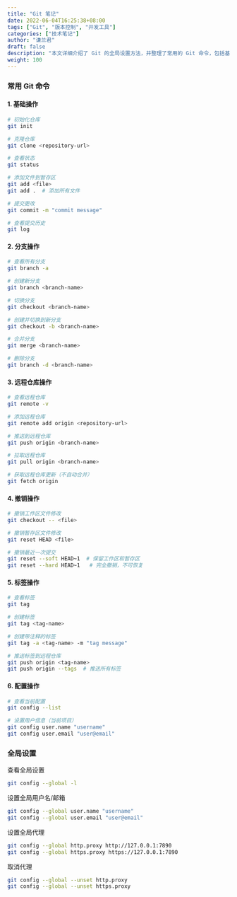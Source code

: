 ```yaml
---
title: "Git 笔记"
date: 2022-06-04T16:25:38+08:00
tags: ["Git", "版本控制", "开发工具"]
categories: ["技术笔记"]
author: "谦兰君"
draft: false
description: "本文详细介绍了 Git 的全局设置方法，并整理了常用的 Git 命令，包括基础操作、分支管理、远程仓库操作等。"
weight: 100
---
```


### 常用 Git 命令

#### 1. 基础操作
```sh
# 初始化仓库
git init

# 克隆仓库
git clone <repository-url>

# 查看状态
git status

# 添加文件到暂存区
git add <file>
git add .  # 添加所有文件

# 提交更改
git commit -m "commit message"

# 查看提交历史
git log
```

#### 2. 分支操作
```sh
# 查看所有分支
git branch -a

# 创建新分支
git branch <branch-name>

# 切换分支
git checkout <branch-name>

# 创建并切换到新分支
git checkout -b <branch-name>

# 合并分支
git merge <branch-name>

# 删除分支
git branch -d <branch-name>
```

#### 3. 远程仓库操作
```sh
# 查看远程仓库
git remote -v

# 添加远程仓库
git remote add origin <repository-url>

# 推送到远程仓库
git push origin <branch-name>

# 拉取远程仓库
git pull origin <branch-name>

# 获取远程仓库更新（不自动合并）
git fetch origin
```

#### 4. 撤销操作
```sh
# 撤销工作区文件修改
git checkout -- <file>

# 撤销暂存区文件修改
git reset HEAD <file>

# 撤销最近一次提交
git reset --soft HEAD~1  # 保留工作区和暂存区
git reset --hard HEAD~1   # 完全撤销，不可恢复
```

#### 5. 标签操作
```sh
# 查看标签
git tag

# 创建标签
git tag <tag-name>

# 创建带注释的标签
git tag -a <tag-name> -m "tag message"

# 推送标签到远程仓库
git push origin <tag-name>
git push origin --tags  # 推送所有标签
```

#### 6. 配置操作
```sh
# 查看当前配置
git config --list

# 设置用户信息（当前项目）
git config user.name "username"
git config user.email "user@email"
```

### 全局设置

查看全局设置

```sh
git config --global -l
```

设置全局用户名/邮箱

```sh
git config --global user.name "username"
git config --global user.email "user@email"
```

设置全局代理

```sh
git config --global http.proxy http://127.0.0.1:7890
git config --global https.proxy https://127.0.0.1:7890
```

取消代理

```sh
git config --global --unset http.proxy
git config --global --unset https.proxy
```